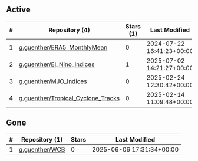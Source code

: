 ## Active
| # | Repository (4) | Stars (1) | Last Modified |
| --- | --- | --- | --- |
| 1 | [g.guenther/ERA5_MonthlyMean](https://atris.fz-juelich.de/g.guenther/ERA5_MonthlyMean) | 0 | 2024-07-22 16:41:23+00:00 |
| 2 | [g.guenther/El_Nino_indices](https://atris.fz-juelich.de/g.guenther/El_Nino_indices) | 1 | 2025-07-02 14:21:27+00:00 |
| 3 | [g.guenther/MJO_Indices](https://atris.fz-juelich.de/g.guenther/MJO_Indices) | 0 | 2025-02-24 12:30:42+00:00 |
| 4 | [g.guenther/Tropical_Cyclone_Tracks](https://atris.fz-juelich.de/g.guenther/Tropical_Cyclone_Tracks) | 0 | 2025-02-14 11:09:48+00:00 |

## Gone
| # | Repository (1) | Stars | Last Modified |
| --- | --- | --- | --- |
| 1 | [g.guenther/WCB](https://atris.fz-juelich.de/g.guenther/WCB) | 0 | 2025-06-06 17:31:34+00:00 |
